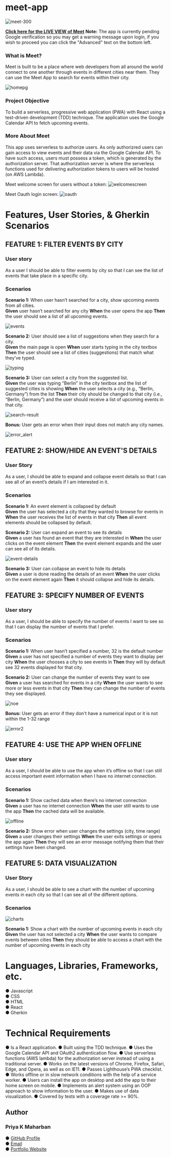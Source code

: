 # meet-app
![meet-300](https://github.com/priya-km/meet/assets/118628757/bccb21dd-1d4c-450c-9549-d4e7d7fc6f77 "Meet Logo")

**[Click here for the LIVE VIEW of Meet](https://priya-km.github.io/meet/ "meet live view link")**
**Note:**
The app is currently pending Google verification so you may get a warning message upon login, if you wish to proceed you can click the "Advanced" text on the bottom left.

<h3>What is Meet?</h3>
Meet is built to be a place where web developers from all around the world connect to one another through events in different cities near them. They can use the Meet App to search for events within their city.

![homepg](https://github.com/priya-km/meet/assets/118628757/4f302c0d-14b6-4da1-b7b7-1b83a4ddffeb "Meet Main Page")


<h3>Project Objective</h3>
To build a serverless, progressive web application (PWA) with React using a test-driven development (TDD) technique. The application uses the Google Calendar API to fetch upcoming events. 

<h3>More About Meet</h3>

This app uses serverless to authorize users. As only authorizred users can gain access to view events and their data via the Google Calendar API. To have such access, users must possess a token, which is generated by the authorization server. That authorizatiion server is where the serverless functions used for delivering authorization tokens to users will be hosted (on AWS Lambda).


Meet welcome screen for users without a token:
![welcomescreen](https://github.com/priya-km/meet/assets/118628757/3668b1aa-3127-4ba6-b973-da80ba07ed17 "Meet Welcome Screen")


Meet Oauth login screen:
![oauth](https://github.com/priya-km/meet/assets/118628757/530e5ef2-6893-460e-9062-7fd0f84f71ef "Meet Oauth Login Screen")

<h1>Features, User Stories, & Gherkin Scenarios</h1>

<h2> FEATURE 1: FILTER EVENTS BY CITY </h2>

<h3>User story</h3>
As a user I should be able to filter events by city so that I can see the list of events that take place in a specific city.

<h3>Scenarios</h3>

**Scenario 1:** When user hasn’t searched for a city, show upcoming events from all cities. <br>
**Given** user hasn’t searched for any city **When** the user opens the app **Then** the user should see a list of all upcoming events.

![events](https://github.com/priya-km/meet/assets/118628757/219b9d77-bc3b-42e2-b722-aa4435e7fb10 "Showing all upcoming events from all cities")


**Scenario 2:** User should see a list of suggestions when they search for a city. <br>
**Given** the main page is open **When** user starts typing in the city textbox **Then** the user should see a list of cities (suggestions) that match what they’ve typed.

![typing](https://github.com/priya-km/meet/assets/118628757/104f2b14-02a8-4085-aec0-b07eb4de7016 "User seeing suggestions when typing 'To'")


**Scenario 3:** User can select a city from the suggested list. <br>
**Given** the user was typing “Berlin” in the city textbox and the list of suggested cities is showing **When** the user selects a city (e.g., “Berlin, Germany”) from the list **Then** their city should be changed to that city (i.e., “Berlin, Germany”) and the user should receive a list of upcoming events in that city.

![search-result](https://github.com/priya-km/meet/assets/118628757/31db3e50-d269-4c2c-98dd-47c5233855bb "Berlin, Germany search result")

**Bonus:** User gets an error when their input does not match any city names.

![error_alert](https://github.com/priya-km/meet/assets/118628757/611ef9c6-9b48-45c4-bfa6-d99faf1607c8)


<h2>FEATURE 2: SHOW/HIDE AN EVENT'S DETAILS</h2>

<h3>User Story</h3>
As a user, I should be able to expand and collapse event details so that I can see all of an event’s details if I am interested in it.

<h3>Scenarios</h3>

**Scenario 1:** An event element is collapsed by default <br>
**Given** the user has  selected a city that they wanted to browse for events in **When** the user receives the list of events in that city **Then** all event elements should be collapsed by default.

**Scenario 2:** User can expand an event to see its details <br>
**Given** a user has found an event that they are interested in **When** the user clicks on the event element **Then** the event element expands and the user can see all of its details.

![event-details](https://github.com/priya-km/meet/assets/118628757/b2906331-ab1a-4888-ad0e-6bbbec85dd3f "Expanded event details")


**Scenario 3:** User can collapse an event to hide its details <br>
**Given** a user is done reading the details of an event **When** the user clicks on the event element again **Then** it should collapse and hide its details.

<h2>FEATURE 3: SPECIFY NUMBER OF EVENTS</h2>

<h3>User story</h3>
As a user, I should be able to specify the number of events I want to see so that I can display the number of events that I prefer.

<h3>Scenarios</h3>

**Scenario 1:** When user hasn’t specified a number, 32 is the default number <br>
**Given** a user has not specified a number of events they want to display per city **When** the user chooses a city to see events in **Then** they will by default see 32 events displayed for that city.

**Scenario 2:** User can change the number of events they want to see <br>
**Given** a user has searched for events in a city **When** the user wants to see more or less events in that city **Then** they can change the number of events they see displayed.

![noe](https://github.com/priya-km/meet/assets/118628757/7336bccb-94d1-4d98-8ba3-7635c77b9abf "Number of events changed to 2 screenshot")

**Bonus:** User gets an error if they don't have a numerical input or it is not within the 1-32 range

![error2](https://github.com/priya-km/meet/assets/118628757/d69d4849-01ba-4ea8-b873-bd6f73f34661 "Number of events error")



<h2>FEATURE 4: USE THE APP WHEN OFFLINE</h2>

<h3>User story</h3>
As a user, I should be able to use the app when it’s offline so that I can still access important event information when I have no internet connection.

<h3>Scenarios</h3>

**Scenario 1:** Show cached data when there’s no internet connection <br>
**Given** a user has no internet connection **When** the user still wants to use the app **Then** the cached data will be available.

![offline](https://github.com/priya-km/meet/assets/118628757/8e3ecb30-d68f-4e9a-bcfd-2fe1673d1be2 "Offline warning message")


**Scenario 2:** Show error when user changes the settings (city, time range) <br>
**Given** a user changes their settings **When** the user exits settings or opens the app again **Then** they will see an error message notifying them that their settings have been changed.

<h2>FEATURE 5: DATA VISUALIZATION</h2>

<h3>User Story</h3>
As a user, I should be able to see  a chart with the number of upcoming events in each city so that I can see all of the different options.

<h3>Scenarios</h3>

![charts](https://github.com/priya-km/meet/assets/118628757/4443fb39-3989-4da5-9228-bf81e438a4b0 "Event charts")

**Scenario 1:** Show a chart with the number of upcoming events in each city <br>
**Given** the user has not selected a city **When** the user wants to compare events between cities **Then** they should be able to access a chart with the number of upcoming events in each city

<h1>Languages, Libraries, Frameworks, etc.</h1>
● Javascript <br>
● CSS <br>
● HTML <br>
● React <br>
● Gherkin <br>
  
<h1>Technical Requirements</h1>
● Is a React application.
● Built using the TDD technique.
● Uses the Google Calendar API and OAuth2 authentication flow.
● Use serverless functions (AWS lambda) for the authorization server
instead of using a traditional server.
● Works on the latest versions of Chrome, Firefox, Safari, Edge, and Opera, as well
as on IE11.
● Passes Lighthouse’s PWA checklist.
● Works offline or in slow network conditions with the help of a service worker.
● Users can install the app on desktop and add the app to their home screen on
mobile.
● Implements an alert system using an OOP approach to show information to the
user.
● Makes use of data visualization.
● Covered by tests with a coverage rate >= 90%.


<h2>Author</h2>
<h3>Priya K Maharban</h3>

● [GitHub Profile](https://github.com/priya-km "Priya-Maharban GitHub profile link")
<br>
● [Email](mailto:priyakmaharban@gmail.com?subject=Hi% "Hi!")
<br>
● [Portfolio Website](https://priya-km.github.io/portfolio "Priya Maharban Portfolio website")

